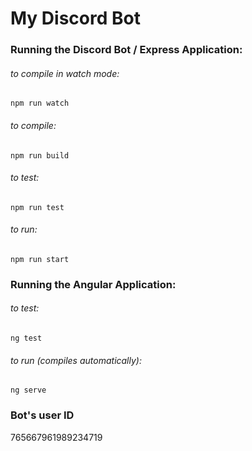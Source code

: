 # My Discord Bot

### Running the Discord Bot / Express Application:
###### to compile in watch mode:
`npm run watch`
###### to compile:
`npm run build`
###### to test:
`npm run test`
###### to run:
`npm run start`
### Running the Angular Application:
###### to test:
`ng test`
###### to run (compiles automatically):
`ng serve`
### Bot's user ID
765667961989234719
